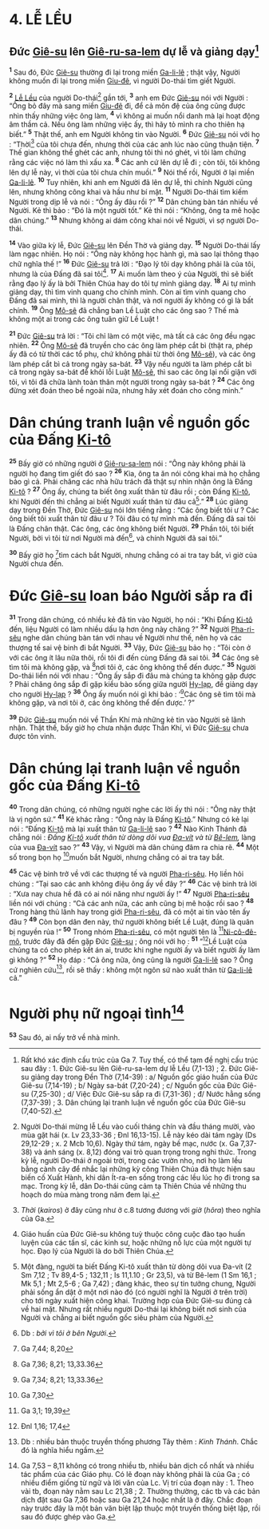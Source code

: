 # 4. LỄ LỀU

## Đức [Giê-su]() lên [Giê-ru-sa-lem]() dự lễ và giảng dạy[^1]
<sup><b>1</b></sup> Sau đó, Đức [Giê-su]() thường đi lại trong miền [Ga-li-lê]() ; thật vậy, Người không muốn đi lại trong miền [Giu-đê](), vì người Do-thái tìm giết Người.

<sup><b>2</b></sup> [Lễ Lều]() của người Do-thái[^2] gần tới, <sup><b>3</b></sup> anh em Đức [Giê-su]() nói với Người : “Ông bỏ đây mà sang miền [Giu-đê]() đi, để cả môn đệ của ông cũng được nhìn thấy những việc ông làm, <sup><b>4</b></sup> vì không ai muốn nổi danh mà lại hoạt động âm thầm cả. Nếu ông làm những việc ấy, thì hãy tỏ mình ra cho thiên hạ biết.” <sup><b>5</b></sup> Thật thế, anh em Người không tin vào Người. <sup><b>6</b></sup> Đức [Giê-su]() nói với họ : “Thời[^3] của tôi chưa đến, nhưng thời của các anh lúc nào cũng thuận tiện. <sup><b>7</b></sup> Thế gian không thể ghét các anh, nhưng tôi thì nó ghét, vì tôi làm chứng rằng các việc nó làm thì xấu xa. <sup><b>8</b></sup> Các anh cứ lên dự lễ đi ; còn tôi, tôi không lên dự lễ này, vì thời của tôi chưa chín muồi.” <sup><b>9</b></sup> Nói thế rồi, Người ở lại miền [Ga-li-lê](). <sup><b>10</b></sup> Tuy nhiên, khi anh em Người đã lên dự lễ, thì chính Người cũng lên, nhưng không công khai và hầu như bí mật. <sup><b>11</b></sup> Người Do-thái tìm kiếm Người trong dịp lễ và nói : “Ông ấy đâu rồi ?” <sup><b>12</b></sup> Dân chúng bàn tán nhiều về Người. Kẻ thì bảo : “Đó là một người tốt.” Kẻ thì nói : “Không, ông ta mê hoặc dân chúng.” <sup><b>13</b></sup> Nhưng không ai dám công khai nói về Người, vì sợ người Do-thái.

<sup><b>14</b></sup> Vào giữa kỳ lễ, Đức [Giê-su]() lên Đền Thờ và giảng dạy. <sup><b>15</b></sup> Người Do-thái lấy làm ngạc nhiên. Họ nói : “Ông này không học hành gì, mà sao lại thông thạo chữ nghĩa thế !” <sup><b>16</b></sup> Đức [Giê-su]() trả lời : “Đạo lý tôi dạy không phải là của tôi, nhưng là của Đấng đã sai tôi[^4]. <sup><b>17</b></sup> Ai muốn làm theo ý của Người, thì sẽ biết rằng đạo lý ấy là bởi Thiên Chúa hay do tôi tự mình giảng dạy. <sup><b>18</b></sup> Ai tự mình giảng dạy, thì tìm vinh quang cho chính mình. Còn ai tìm vinh quang cho Đấng đã sai mình, thì là người chân thật, và nơi người ấy không có gì là bất chính. <sup><b>19</b></sup> Ông [Mô-sê]() đã chẳng ban Lề Luật cho các ông sao ? Thế mà không một ai trong các ông tuân giữ Lề Luật !

<sup><b>21</b></sup> Đức [Giê-su]() trả lời : “Tôi chỉ làm có một việc, mà tất cả các ông đều ngạc nhiên. <sup><b>22</b></sup> Ông [Mô-sê]() đã truyền cho các ông làm phép cắt bì (thật ra, phép ấy đã có từ thời các tổ phụ, chứ không phải từ thời ông [Mô-sê]()), và các ông làm phép cắt bì cả trong ngày sa-bát. <sup><b>23</b></sup> Vậy nếu người ta làm phép cắt bì cả trong ngày sa-bát để khỏi lỗi Luật [Mô-sê](), thì sao các ông lại nổi giận với tôi, vì tôi đã chữa lành toàn thân một người trong ngày sa-bát ? <sup><b>24</b></sup> Các ông đừng xét đoán theo bề ngoài nữa, nhưng hãy xét đoán cho công minh.”


# Dân chúng tranh luận về nguồn gốc của Đấng [Ki-tô]()
<sup><b>25</b></sup> Bấy giờ có những người ở [Giê-ru-sa-lem]() nói : “Ông này không phải là người họ đang tìm giết đó sao ? <sup><b>26</b></sup> Kìa, ông ta ăn nói công khai mà họ chẳng bảo gì cả. Phải chăng các nhà hữu trách đã thật sự nhìn nhận ông là Đấng [Ki-tô]() ? <sup><b>27</b></sup> Ông ấy, chúng ta biết ông xuất thân từ đâu rồi ; còn Đấng [Ki-tô](), khi Người đến thì chẳng ai biết Người xuất thân từ đâu cả[^5].” <sup><b>28</b></sup> Lúc giảng dạy trong Đền Thờ, Đức [Giê-su]() nói lớn tiếng rằng : “Các ông biết tôi ư ? Các ông biết tôi xuất thân từ đâu ư ? Tôi đâu có tự mình mà đến. Đấng đã sai tôi là Đấng chân thật. Các ông, các ông không biết Người. <sup><b>29</b></sup> Phần tôi, tôi biết Người, bởi vì tôi từ nơi Người mà đến[^6], và chính Người đã sai tôi.”

<sup><b>30</b></sup> Bấy giờ họ [^1*]tìm cách bắt Người, nhưng chẳng có ai tra tay bắt, vì giờ của Người chưa đến.


# Đức [Giê-su]() loan báo Người sắp ra đi
<sup><b>31</b></sup> Trong dân chúng, có nhiều kẻ đã tin vào Người, họ nói : “Khi Đấng [Ki-tô]() đến, liệu Người có làm nhiều dấu lạ hơn ông này chăng ?” <sup><b>32</b></sup> Người [Pha-ri-sêu]() nghe dân chúng bàn tán với nhau về Người như thế, nên họ và các thượng tế sai vệ binh đi bắt Người. <sup><b>33</b></sup> Vậy, Đức [Giê-su]() bảo họ : “Tôi còn ở với các ông ít lâu nữa thôi, rồi tôi đi đến cùng Đấng đã sai tôi. <sup><b>34</b></sup> Các ông sẽ tìm tôi mà không gặp, và [^2*]nơi tôi ở, các ông không thể đến được.” <sup><b>35</b></sup> Người Do-thái liền nói với nhau : “Ông ấy sắp đi đâu mà chúng ta không gặp được ? Phải chăng ông sắp đi gặp kiều bào sống giữa người [Hy-lạp](), để giảng dạy cho người [Hy-lạp]() ? <sup><b>36</b></sup> Ông ấy muốn nói gì khi bảo : ‘[^3*]Các ông sẽ tìm tôi mà không gặp, và nơi tôi ở, các ông không thể đến được.’ ?”

<sup><b>39</b></sup> Đức [Giê-su]() muốn nói về Thần Khí mà những kẻ tin vào Người sẽ lãnh nhận. Thật thế, bấy giờ họ chưa nhận được Thần Khí, vì Đức [Giê-su]() chưa được tôn vinh.


# Dân chúng lại tranh luận về nguồn gốc của Đấng [Ki-tô]()
<sup><b>40</b></sup> Trong dân chúng, có những người nghe các lời ấy thì nói : “Ông này thật là vị ngôn sứ.” <sup><b>41</b></sup> Kẻ khác rằng : “Ông này là Đấng [Ki-tô]().” Nhưng có kẻ lại nói : “Đấng [Ki-tô]() mà lại xuất thân từ [Ga-li-lê]() sao ? <sup><b>42</b></sup> Nào Kinh Thánh đã chẳng nói : *Đấng [Ki-tô]() xuất thân từ dòng dõi vua [Đa-vít]() và từ [Bê-lem](),* làng của vua [Đa-vít]() sao ?” <sup><b>43</b></sup> Vậy, vì Người mà dân chúng đâm ra chia rẽ. <sup><b>44</b></sup> Một số trong bọn họ [^5*]muốn bắt Người, nhưng chẳng có ai tra tay bắt.

<sup><b>45</b></sup> Các vệ binh trở về với các thượng tế và người [Pha-ri-sêu](). Họ liền hỏi chúng : “Tại sao các anh không điệu ông ấy về đây ?” <sup><b>46</b></sup> Các vệ binh trả lời : “Xưa nay chưa hề đã có ai nói năng như người ấy !” <sup><b>47</b></sup> Người [Pha-ri-sêu]() liền nói với chúng : “Cả các anh nữa, các anh cũng bị mê hoặc rồi sao ? <sup><b>48</b></sup> Trong hàng thủ lãnh hay trong giới [Pha-ri-sêu](), đã có một ai tin vào tên ấy đâu ? <sup><b>49</b></sup> Còn bọn dân đen này, thứ người không biết Lề Luật, đúng là quân bị nguyền rủa !” <sup><b>50</b></sup> Trong nhóm [Pha-ri-sêu](), có một người tên là [^6*][Ni-cô-đê-mô](), trước đây đã đến gặp Đức [Giê-su]() ; ông nói với họ : <sup><b>51</b></sup> “[^7*]Lề Luật của chúng ta có cho phép kết án ai, trước khi nghe người ấy và biết người ấy làm gì không ?” <sup><b>52</b></sup> Họ đáp : “Cả ông nữa, ông cũng là người [Ga-li-lê]() sao ? Ông cứ nghiên cứu[^8], rồi sẽ thấy : không một ngôn sứ nào xuất thân từ [Ga-li-lê]() cả.”


# Người phụ nữ ngoại tình[^9]
<sup><b>53</b></sup> Sau đó, ai nấy trở về nhà mình.

[^1]: Rất khó xác định cấu trúc của Ga 7. Tuy thế, có thể tạm đề nghị cấu trúc sau đây : 1. Đức Giê-su lên Giê-ru-sa-lem dự lễ Lều (7,1-13) ; 2. Đức Giê-su giảng dạy trong Đền Thờ (7,14-39) : a/ Nguồn gốc giáo huấn của Đức Giê-su (7,14-19) ; b/ Ngày sa-bát (7,20-24) ; c/ Nguồn gốc của Đức Giê-su (7,25-30) ; d/ Việc Đức Giê-su sắp ra đi (7,31-36) ; đ/ Nước hằng sống (7,37-39) ; 3. Dân chúng lại tranh luận về nguồn gốc của Đức Giê-su (7,40-52).
[^2]: Người Do-thái mừng lễ Lều vào cuối tháng chín và đầu tháng mười, vào mùa gặt hái (x. Lv 23,33-36 ; Đnl 16,13-15). Lễ này kéo dài tám ngày (Ds 29,12-29 ; x. 2 Mcb 10,6). Ngày thứ tám, ngày bế mạc, nước (x. Ga 7,37-38) và ánh sáng (x. 8,12) đóng vai trò quan trọng trong nghi thức. Trong kỳ lễ, người Do-thái ở ngoài trời, trong các vườn nho, nơi họ làm lều bằng cành cây để nhắc lại những kỳ công Thiên Chúa đã thực hiện sau biến cố Xuất Hành, khi dân Ít-ra-en sống trong các lều lúc họ đi trong sa mạc. Trong kỳ lễ, dân Do-thái cũng cảm tạ Thiên Chúa về những thu hoạch do mùa màng trong năm đem lại.
[^3]: *Thời* (*kairos*) ở đây cũng như ở c.8 tương đương với *giờ* (*hôra*) theo nghĩa của Ga.
[^4]: Giáo huấn của Đức Giê-su không tuỳ thuộc công cuộc đào tạo huấn luyện của các tấn sĩ, các kinh sư, hoặc những nỗ lực của một người tự học. Đạo lý của Người là do bởi Thiên Chúa.
[^5]: Một đàng, người ta biết Đấng Ki-tô xuất thân từ dòng dõi vua Đa-vít (2 Sm 7,12 ; Tv 89,4-5 ; 132,11 ; Is 11,1.10 ; Gr 23,5), và từ Bê-lem (1 Sm 16,1 ; Mk 5,1 ; Mt 2,5-6 ; Ga 7,42) ; đàng khác, theo sự tin tưởng chung, Người phải sống ẩn dật ở một nơi nào đó (có người nghĩ là Người ở trên trời) cho tới ngày xuất hiện công khai. Trường hợp của Đức Giê-su đúng cả về hai mặt. Nhưng rất nhiều người Do-thái lại không biết nơi sinh của Người và chẳng ai biết nguồn gốc siêu phàm của Người.
[^6]: Db : *bởi vì tôi ở bên Người*.
[^8]: Db : nhiều bản thuộc truyền thống phương Tây thêm : *Kinh Thánh*. Chắc đó là nghĩa hiểu ngầm.
[^9]: Ga 7,53 – 8,11 không có trong nhiều tb, nhiều bản dịch cổ nhất và nhiều tác phẩm của các Giáo phụ. Có lẽ đoạn này không phải là của Ga ; có nhiều điểm giống từ ngữ và lời văn của Lc. Vị trí của đoạn này : 1. Theo vài tb, đoạn này nằm sau Lc 21,38 ; 2. Thường thường, các tb và các bản dịch đặt sau Ga 7,36 hoặc sau Ga 21,24 hoặc nhất là ở đây. Chắc đoạn này trước đây là một bản văn biệt lập thuộc một truyền thống biệt lập, rồi sau đó được ghép vào Ga.
[^1*]: Ga 7,44; 8,20
[^2*]: Ga 7,36; 8,21; 13,33.36
[^3*]: Ga 7,34; 8,21; 13,33.36
[^5*]: Ga 7,30
[^6*]: Ga 3,1; 19,39
[^7*]: Đnl 1,16; 17,4